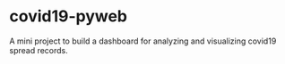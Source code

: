 # covid19-pyweb
A mini project to build a dashboard for analyzing and visualizing covid19 spread records.
